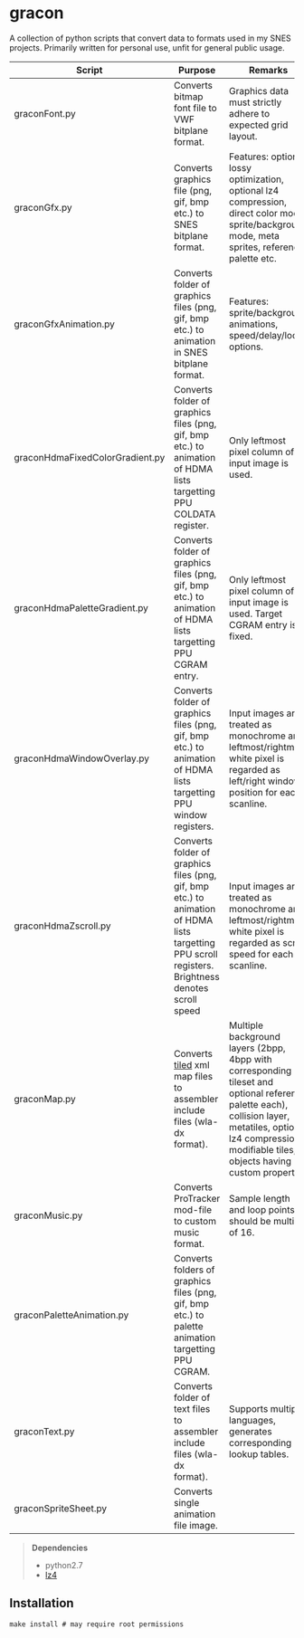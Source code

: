 gracon
======

A collection of python scripts that convert data to formats used in my SNES projects.
Primarily written for personal use, unfit for general public usage.

|  Script             | Purpose   | Remarks |
|  ------             | -------   | ------- |
|  graconFont.py      | Converts bitmap font file to VWF bitplane format. | Graphics data must strictly adhere to expected grid layout. |
|  graconGfx.py      | Converts graphics file (png, gif, bmp etc.) to SNES bitplane format. | Features: optional lossy optimization, optional lz4 compression, direct color mode, sprite/background mode, meta sprites, reference palette etc. |
|  graconGfxAnimation.py      | Converts folder of graphics files (png, gif, bmp etc.) to animation in SNES bitplane format. | Features: sprite/background animations, speed/delay/loop options. |
|  graconHdmaFixedColorGradient.py      | Converts folder of graphics files (png, gif, bmp etc.) to animation of HDMA lists targetting PPU COLDATA register. | Only leftmost pixel column of input image is used. |
|  graconHdmaPaletteGradient.py      | Converts folder of graphics files (png, gif, bmp etc.) to animation of HDMA lists targetting PPU CGRAM entry. | Only leftmost pixel column of input image is used. Target CGRAM entry is fixed.  |
|  graconHdmaWindowOverlay.py      | Converts folder of graphics files (png, gif, bmp etc.) to animation of HDMA lists targetting PPU window registers.  | Input images are treated as monochrome and leftmost/rightmost white pixel is regarded as left/right window position for each scanline. |
|  graconHdmaZscroll.py      | Converts folder of graphics files (png, gif, bmp etc.) to animation of HDMA lists targetting PPU scroll registers. Brightness denotes scroll speed  | Input images are treated as monochrome and leftmost/rightmost white pixel is regarded as scroll speed for each scanline. |
|  graconMap.py      | Converts [tiled](https://www.mapeditor.org/) xml map files to assembler include files (wla-dx format). | Multiple background layers (2bpp, 4bpp with corresponding tileset and optional reference palette each), collision layer, metatiles, optional lz4 compression, modifiable tiles, objects having custom properties |
|  graconMusic.py      | Converts ProTracker mod-file to custom music format. | Sample length and loop points should be multiple of 16. |
|  graconPaletteAnimation.py      | Converts folders of graphics files (png, gif, bmp etc.) to palette animation targetting PPU CGRAM. | |
|  graconText.py      | Converts folder of text files to assembler include files (wla-dx format). | Supports multiple languages, generates corresponding lookup tables. |
|  graconSpriteSheet.py      | Converts single animation file image. |  |

> **Dependencies**
> - python2.7
> - [lz4](https://github.com/lz4/lz4)


Installation
------------

```
make install # may require root permissions
```
